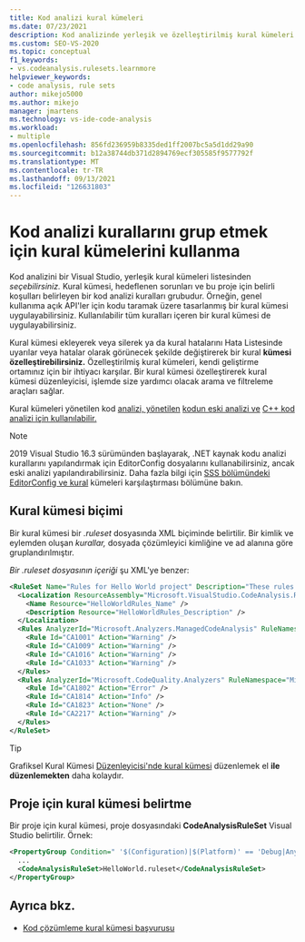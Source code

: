 ```yaml
---
title: Kod analizi kural kümeleri
ms.date: 07/23/2021
description: Kod analizinde yerleşik ve özelleştirilmiş kural kümeleri Visual Studio öğrenin. Dosyalarda kural kümelerini belirtmeye ve projelerde kural kümelerini yapılandırmaya bakın.
ms.custom: SEO-VS-2020
ms.topic: conceptual
f1_keywords:
- vs.codeanalysis.rulesets.learnmore
helpviewer_keywords:
- code analysis, rule sets
author: mikejo5000
ms.author: mikejo
manager: jmartens
ms.technology: vs-ide-code-analysis
ms.workload:
- multiple
ms.openlocfilehash: 856fd236959b8335ded1ff2007bc5a5d1dd29a90
ms.sourcegitcommit: b12a38744db371d2894769ecf305585f9577792f
ms.translationtype: MT
ms.contentlocale: tr-TR
ms.lasthandoff: 09/13/2021
ms.locfileid: "126631803"
---
```

# <a name="use-rule-sets-to-group-code-analysis-rules"></a>Kod analizi kurallarını grup etmek için kural kümelerini kullanma

Kod analizini bir Visual Studio, yerleşik kural kümeleri listesinden *seçebilirsiniz.* Kural kümesi, hedeflenen sorunları ve bu proje için belirli koşulları belirleyen bir kod analizi kuralları grubudur. Örneğin, genel kullanıma açık API'ler için kodu taramak üzere tasarlanmış bir kural kümesi uygulayabilirsiniz. Kullanılabilir tüm kuralları içeren bir kural kümesi de uygulayabilirsiniz.

Kural kümesi ekleyerek veya silerek ya da kural hatalarını Hata Listesinde uyarılar veya hatalar olarak görünecek şekilde değiştirerek bir kural **kümesi özelleştirebilirsiniz.** Özelleştirilmiş kural kümeleri, kendi geliştirme ortamınız için bir ihtiyacı karşılar. Bir kural kümesi özelleştirerek kural kümesi düzenleyicisi, işlemde size yardımcı olacak arama ve filtreleme araçları sağlar.

Kural kümeleri yönetilen kod [analizi, yönetilen](/dotnet/fundamentals/code-analysis/code-quality-rule-options) [kodun eski analizi ve](how-to-configure-code-analysis-for-a-managed-code-project.md) [C++ kod analizi için kullanılabilir.](/cpp/code-quality/using-rule-sets-to-specify-the-cpp-rules-to-run)

>[!NOTE]
> 2019 Visual Studio 16.3 sürümünden başlayarak, .NET kaynak kodu analizi kurallarını yapılandırmak için EditorConfig dosyalarını kullanabilirsiniz, ancak eski analizi yapılandırabilirsiniz. Daha fazla bilgi için [SSS bölümündeki EditorConfig ve kural](../code-quality/analyzers-faq.yml) kümeleri karşılaştırması bölümüne bakın.

## <a name="rule-set-format"></a>Kural kümesi biçimi

Bir kural kümesi bir *.ruleset* dosyasında XML biçiminde belirtilir. Bir kimlik ve eylemden oluşan *kurallar,* dosyada çözümleyici kimliğine ve ad alanına göre gruplandırılmıştır.

*Bir .ruleset dosyasının içeriği* şu XML'ye benzer:

```xml
<RuleSet Name="Rules for Hello World project" Description="These rules focus on critical issues for the Hello World app." ToolsVersion="10.0">
  <Localization ResourceAssembly="Microsoft.VisualStudio.CodeAnalysis.RuleSets.Strings.dll" ResourceBaseName="Microsoft.VisualStudio.CodeAnalysis.RuleSets.Strings.Localized">
    <Name Resource="HelloWorldRules_Name" />
    <Description Resource="HelloWorldRules_Description" />
  </Localization>
  <Rules AnalyzerId="Microsoft.Analyzers.ManagedCodeAnalysis" RuleNamespace="Microsoft.Rules.Managed">
    <Rule Id="CA1001" Action="Warning" />
    <Rule Id="CA1009" Action="Warning" />
    <Rule Id="CA1016" Action="Warning" />
    <Rule Id="CA1033" Action="Warning" />
  </Rules>
  <Rules AnalyzerId="Microsoft.CodeQuality.Analyzers" RuleNamespace="Microsoft.CodeQuality.Analyzers">
    <Rule Id="CA1802" Action="Error" />
    <Rule Id="CA1814" Action="Info" />
    <Rule Id="CA1823" Action="None" />
    <Rule Id="CA2217" Action="Warning" />
  </Rules>
</RuleSet>
```

> [!TIP]
> Grafiksel Kural Kümesi [Düzenleyicisi'nde kural kümesi](../code-quality/working-in-the-code-analysis-rule-set-editor.md) düzenlemek el **ile düzenlemekten** daha kolaydır.

## <a name="specify-a-rule-set-for-a-project"></a>Proje için kural kümesi belirtme

Bir proje için kural kümesi, proje dosyasındaki **CodeAnalysisRuleSet** Visual Studio belirtilir. Örnek:

```xml
<PropertyGroup Condition=" '$(Configuration)|$(Platform)' == 'Debug|AnyCPU' ">
  ...
  <CodeAnalysisRuleSet>HelloWorld.ruleset</CodeAnalysisRuleSet>
</PropertyGroup>
```

## <a name="see-also"></a>Ayrıca bkz.

- [Kod çözümleme kural kümesi başvurusu](../code-quality/rule-set-reference.md)